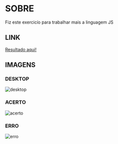 # SOBRE
Fiz este exercicío para trabalhar mais a linguagem JS

## LINK
[Resultado aqui!](https://joaopedroac.github.io/Exercicios/Calculo%20de%20IMC)

## IMAGENS
### DESKTOP
![desktop](https://user-images.githubusercontent.com/78094903/141391260-cee3b265-b242-4978-b45f-9caea15083fe.png)

### ACERTO
![acerto](https://user-images.githubusercontent.com/78094903/141391192-42e7dd45-93d2-4fa4-b303-0d0c54b94a41.png)

### ERRO
![erro](https://user-images.githubusercontent.com/78094903/141391059-0dfc8392-7cc4-4920-9bac-4cf9f3706f4c.png)
